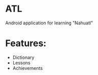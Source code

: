 # ATL
Android application for learning "Nahuatl"

# Features:
- Dictionary
- Lessons
- Achievements
